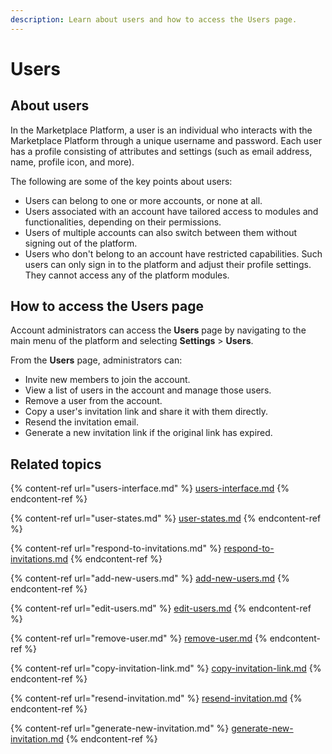 ```yaml
---
description: Learn about users and how to access the Users page.
---
```


# Users

## About users

In the Marketplace Platform, a user is an individual who interacts with the Marketplace Platform through a unique username and password. Each user has a profile consisting of attributes and settings (such as email address, name,  profile icon, and more).&#x20;

The following are some of the key points about users:&#x20;

* Users can belong to one or more accounts, or none at all.&#x20;
* Users associated with an account have tailored access to modules and functionalities, depending on their permissions.&#x20;
* Users of multiple accounts can also switch between them without signing out of the platform.
* Users who don't belong to an account have restricted capabilities. Such users can only sign in to the platform and adjust their profile settings. They cannot access any of the platform modules.

## How to access the Users page <a href="#ariaid-title2" id="ariaid-title2"></a>

Account administrators can access the **Users** page by navigating to the main menu of the platform and selecting **Settings** > **Users**.&#x20;

From the **Users** page, administrators can:

* Invite new members to join the account.
* View a list of users in the account and manage those users.
* Remove a user from the account.
* Copy a user's invitation link and share it with them directly.
* Resend the invitation email.&#x20;
* Generate a new invitation link if the original link has expired.

## Related topics

{% content-ref url="users-interface.md" %}
[users-interface.md](users-interface.md)
{% endcontent-ref %}

{% content-ref url="user-states.md" %}
[user-states.md](user-states.md)
{% endcontent-ref %}

{% content-ref url="respond-to-invitations.md" %}
[respond-to-invitations.md](respond-to-invitations.md)
{% endcontent-ref %}

{% content-ref url="add-new-users.md" %}
[add-new-users.md](add-new-users.md)
{% endcontent-ref %}

{% content-ref url="edit-users.md" %}
[edit-users.md](edit-users.md)
{% endcontent-ref %}

{% content-ref url="remove-user.md" %}
[remove-user.md](remove-user.md)
{% endcontent-ref %}

{% content-ref url="copy-invitation-link.md" %}
[copy-invitation-link.md](copy-invitation-link.md)
{% endcontent-ref %}

{% content-ref url="resend-invitation.md" %}
[resend-invitation.md](resend-invitation.md)
{% endcontent-ref %}

{% content-ref url="generate-new-invitation.md" %}
[generate-new-invitation.md](generate-new-invitation.md)
{% endcontent-ref %}
